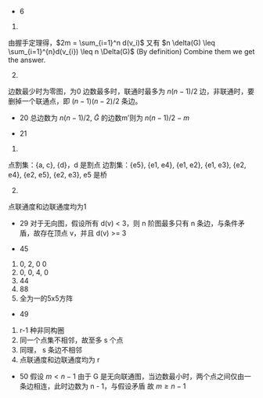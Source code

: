 - 6
1. 
由握手定理得，$2m = \sum_{i=1}^n d(v_i)$ 
又有 $n \delta(G) \leq \sum_{i=1}^{n}d(v_{i})  \leq n \Delta(G)$ (By definition)
Combine them we get the answer.

2. 
边数最少时为零图，为0
边数最多时，联通时最多为 $n(n-1) / 2$ 边，非联通时，要删掉一个联通点，即 $(n-1)(n-2) / 2$ 条边。

- 20
总边数为 $n(n-1) / 2$, $\bar{G}$ 的边数m’则为 $n(n-1) / 2 - m$ 

- 21
1. 
点割集：{a, c}, {d}，d 是割点
边割集：{e5}, {e1, e4}, {e1, e2}, {e1, e3}, {e2, e4}, {e2, e5}, {e2, e3}, e5 是桥

2. 
点联通度和边联通度均为1

- 29
对于无向图，假设所有 d(v) < 3，则 n 阶图最多只有 n 条边，与条件矛盾，故存在顶点 v，并且 d(v) >= 3

- 45
1. 0, 2, 0 0
2. 0, 0, 4, 0
3. 44
4. 88
5. 全为一的5x5方阵

- 49
1. r-1 种非同构圈
2. 同一个点集不相邻，故至多 s 个点
3. 同理， s 条边不相邻
4. 点联通度和边联通度均为 r

- 50
假设 $m < n - 1$
由于 G 是无向联通图，当边数最小时，两个点之间仅由一条边相连，此时边数为 n - 1，与假设矛盾
故 $m \geq n - 1$
